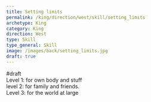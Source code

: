 ```yaml
---
title: Setting limits
permalink: /king/direction/west/skill/setting_limits
archetype: King
category: King
direction: West
type: Skill
type_general: Skill
image: /images/back/setting_limits.jpg
draft: true
---
```

#draft   
Level 1: for own body and stuff  
level 2: for family and friends.   
Level 3: for the world at large
